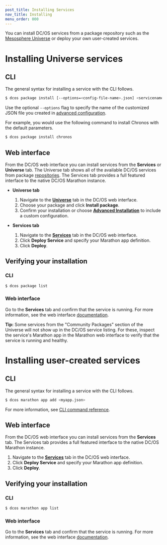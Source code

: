 ```yaml
---
post_title: Installing Services
nav_title: Installing
menu_order: 000
---
```


You can install DC/OS services from a package repository such as the [Mesosphere Universe](/docs/1.8/overview/concepts/#mesosphere-universe) or deploy your own user-created services.
 
# Installing Universe services

## CLI

The general syntax for installing a service with the CLI follows. 

```bash
$ dcos package install [--options=<config-file-name>.json] <servicename>
```

Use the optional `--options` flag to specify the name of the customized JSON file you created in [advanced configuration](/docs/1.8/usage/managing-services/config/).

For example, you would use the following command to install Chronos with the default parameters.
    
```bash
$ dcos package install chronos
```
    
## Web interface

From the DC/OS web interface you can install services from the **Services** or **Universe** tab. The Universe tab shows all of the available DC/OS services from package [repositories](/docs/1.8/usage/repo/). The Services tab provides a full featured interface to the native DC/OS Marathon instance.


-  **Universe tab**

   1.  Navigate to the [**Universe**](/docs/1.8/usage/webinterface/#universe) tab in the DC/OS web interface.
   2.  Choose your package and click **Install package**. 
   3.  Confirm your installation or choose [**Advanced Installation**](/docs/1.8/usage/managing-services/config/) to include a custom configuration.

-  **Services tab**

   1.  Navigate to the [**Services**](/docs/1.8/usage/webinterface/#services) tab in the DC/OS web interface.
   1.  Click **Deploy Service** and specify your Marathon app definition.
   1.  Click **Deploy**. 

## Verifying your installation

### CLI

```bash
$ dcos package list
```

### Web interface

Go to the **Services** tab and confirm that the service is running. For more information, see the web interface [documentation](/docs/1.8/usage/webinterface/#services).

**Tip:** Some services from the "Community Packages" section of the Universe will not show up in the DC/OS service listing. For these, inspect the service's Marathon app in the Marathon web interface to verify that the service is running and healthy.


# Installing user-created services

## CLI

The general syntax for installing a service with the CLI follows. 

```bash
$ dcos marathon app add <myapp.json>
```

For more information, see [CLI command reference](/docs/1.8/usage/cli/command-reference/).
    
## Web interface

From the DC/OS web interface you can install services from the **Services** tab. The Services tab provides a full featured interface to the native DC/OS Marathon instance.

1.  Navigate to the [**Services**](/docs/1.8/usage/webinterface/#services) tab in the DC/OS web interface.
1.  Click **Deploy Service** and specify your Marathon app definition.
1.  Click **Deploy**. 

## Verifying your installation

### CLI

```bash
$ dcos marathon app list
```

### Web interface

Go to the **Services** tab and confirm that the service is running. For more information, see the web interface [documentation](/docs/1.8/usage/webinterface/#services).